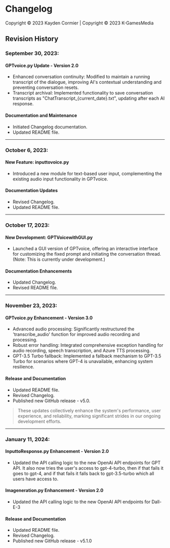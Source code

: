 # Changelog

Copyright © 2023 Kayden Cormier | Copyright © 2023 K-GamesMedia

## Revision History

### September 30, 2023:

#### GPTvoice.py Update - Version 2.0
- Enhanced conversation continuity: Modified to maintain a running transcript of the dialogue, improving AI's contextual understanding and preventing conversation resets.
- Transcript archival: Implemented functionality to save conversation transcripts as "ChatTranscript_{current_date}.txt", updating after each AI response.

#### Documentation and Maintenance
- Initiated Changelog documentation.
- Updated README file.

---

### October 6, 2023:

#### New Feature: inputtovoice.py
- Introduced a new module for text-based user input, complementing the existing audio input functionality in GPTvoice.

#### Documentation Updates
- Revised Changelog.
- Updated README file.

---

### October 17, 2023:

#### New Development: GPTVoicewithGUI.py
- Launched a GUI version of GPTvoice, offering an interactive interface for customizing the fixed prompt and initiating the conversation thread. (Note: This is currently under development.)

#### Documentation Enhancements
- Updated Changelog.
- Revised README file.

---

### November 23, 2023:

#### GPTvoice.py Enhancement - Version 3.0
- Advanced audio processing: Significantly restructured the 'transcribe_audio' function for improved audio recording and processing. 
- Robust error handling: Integrated comprehensive exception handling for audio recording, speech transcription, and Azure TTS processing.
- GPT-3.5 Turbo fallback: Implemented a fallback mechanism to GPT-3.5 Turbo for scenarios where GPT-4 is unavailable, enhancing system resilience.

#### Release and Documentation
- Updated README file.
- Revised Changelog.
- Published new GitHub release - v5.0. 

> These updates collectively enhance the system's performance, user experience, and reliability, marking significant strides in our ongoing development efforts.

---

### January 11, 2024:

#### InputtoResponse.py Enhancement - Version 2.0
- Updated the API calling logic to the new OpenAi API endpoints for GPT API. It also now tries the user's access to gpt-4-turbo, then if that fails it goes to gpt-4, and if that fails it falls back to gpt-3.5-turbo which all users have access to.

#### Imageneration.py Enhancement - Version 2.0
- Updated the API calling logic to the new OpenAI API endpoints for Dall-E-3

#### Release and Documentation
- Updated README file.
- Revised Changelog.
- Published new GitHub release - v5.1.0 